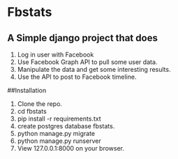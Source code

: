 # Fbstats
## A Simple django project that does
1. Log in user with Facebook
2. Use Facebook Graph API to pull some user data.
3. Manipulate the data and get some interesting results.
4. Use the API to post to Facebook timeline.

##Installation
1. Clone the repo.
2. cd fbstats
3. pip install -r requirements.txt
4. create postgres database fbstats.
5. python manage.py migrate
6. python manage.py runserver
7. View 127.0.0.1:8000 on your browser.
